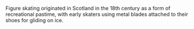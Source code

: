 Figure skating originated in Scotland in the 18th century as a form of recreational pastime, with early skaters using metal blades attached to their shoes for gliding on ice.
